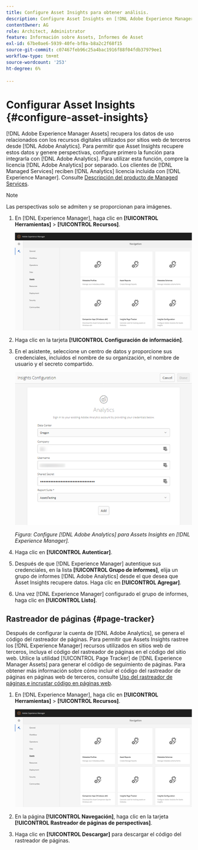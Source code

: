 ```yaml
---
title: Configure Asset Insights para obtener análisis.
description: Configure Asset Insights en [!DNL Adobe Experience Manager Assets].
contentOwner: AG
role: Architect, Administrator
feature: Información sobre Assets, Informes de Asset
exl-id: 67be0ae6-5939-40fe-bf8a-b8a2c2f68f15
source-git-commit: c07467feb96c25a4bac1916f88f04fdb37979ee1
workflow-type: tm+mt
source-wordcount: '253'
ht-degree: 6%

---
```


# Configurar Asset Insights {#configure-asset-insights}

[!DNL Adobe Experience Manager Assets] recupera los datos de uso relacionados con los recursos digitales utilizados por sitios web de terceros desde  [!DNL Adobe Analytics]. Para permitir que Asset Insights recupere estos datos y genere perspectivas, configure primero la función para integrarla con [!DNL Adobe Analytics]. Para utilizar esta función, compre la licencia [!DNL Adobe Analytics] por separado. Los clientes de [!DNL Managed Services] reciben [!DNL Analytics] licencia incluida con [!DNL Experience Manager]. Consulte [Descripción del producto de Managed Services](https://helpx.adobe.com/legal/product-descriptions/adobe-experience-manager-managed-services.html).

>[!NOTE]
>
>Las perspectivas solo se admiten y se proporcionan para imágenes.

1. En [!DNL Experience Manager], haga clic en **[!UICONTROL Herramientas]** > **[!UICONTROL Recursos]**.

   ![chlimage_1-72](assets/chlimage_1-210.png)

1. Haga clic en la tarjeta **[!UICONTROL Configuración de información]**.
1. En el asistente, seleccione un centro de datos y proporcione sus credenciales, incluidos el nombre de su organización, el nombre de usuario y el secreto compartido.

   ![Configuración de Adobe Analytics para Assets Insights en Experience Manager](assets/insights_config2.png)

   *Figura: Configure  [!DNL Adobe Analytics] para Assets Insights en  [!DNL Experience Manager].*

1. Haga clic en **[!UICONTROL Autenticar]**.
1. Después de que [!DNL Experience Manager] autentique sus credenciales, en la lista **[!UICONTROL Grupo de informes]**, elija un grupo de informes [!DNL Adobe Analytics] desde el que desea que Asset Insights recupere datos. Haga clic en **[!UICONTROL Agregar]**.
1. Una vez [!DNL Experience Manager] configurado el grupo de informes, haga clic en **[!UICONTROL Listo]**.

## Rastreador de páginas {#page-tracker}

Después de configurar la cuenta de [!DNL Adobe Analytics], se genera el código del rastreador de páginas. Para permitir que Assets Insights rastree los [!DNL Experience Manager] recursos utilizados en sitios web de terceros, incluya el código del rastreador de páginas en el código del sitio web. Utilice la utilidad [!UICONTROL Page Tracker] de [!DNL Experience Manager Assets] para generar el código de seguimiento de páginas. Para obtener más información sobre cómo incluir el código del rastreador de páginas en páginas web de terceros, consulte [Uso del rastreador de páginas e incrustar código en páginas web](/help/assets/use-page-tracker.md).

1. En [!DNL Experience Manager], haga clic en **[!UICONTROL Herramientas]** > **[!UICONTROL Recursos]**.

   ![chlimage_1-73](assets/chlimage_1-214.png)

1. En la página **[!UICONTROL Navegación]**, haga clic en la tarjeta **[!UICONTROL Rastreador de páginas de perspectivas]**.
1. Haga clic en **[!UICONTROL Descargar]** para descargar el código del rastreador de páginas.
